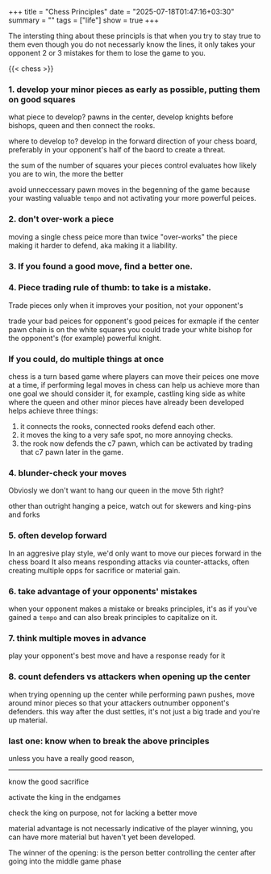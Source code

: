 +++
title = "Chess Principles"
date = "2025-07-18T01:47:16+03:30"
summary = ""
tags = ["life"]
show = true
+++

The intersting thing about these principls is that when you try to stay true to them even though you do not necessarly know the lines, it only takes your opponent 2 or 3 mistakes for them to lose the game to you.

{{< chess >}}

### 1. develop your minor pieces as early as possible, putting them on good squares

what piece to develop? pawns in the center, develop knights before bishops, queen and then connect the rooks.

where to develop to? develop in the forward direction of your chess board, preferably in your opponent's half of the baord to create a threat.

the sum of the number of squares your pieces control evaluates how likely you are to win, the more the better

avoid unneccessary pawn moves in the begenning of the game because your wasting valuable `tempo` and not activating your more powerful peices.

### 2. don't over-work a piece
moving a single chess peice more than twice "over-works" the piece making it harder to defend, aka making it a liability.


### 3. If you found a good move, find a better one.

### 4. Piece trading rule of thumb: to take is a mistake.

Trade pieces only when it improves your position, not your opponent's

trade your bad peices for opponent's good peices for exmaple if the center pawn chain is on the white squares you could trade your white bishop for the opponent's (for example) powerful knight.



### If you could, do multiple things at once

chess is a turn based game where players can move their peices one move at a time, if performing legal moves in chess can help us achieve more than one goal we should consider it, for example, castling king side as white where the queen and other minor pieces have already been developed helps achieve three things:

1. it connects the rooks, connected rooks defend each other.
2. it moves the king to a very safe spot, no more annoying checks.
3. the rook now defends the c7 pawn, which can be activated by trading that c7 pawn later in the game.

### 4. blunder-check your moves

Obviosly we don't want to hang our queen in the move 5th right?

other than outright hanging a peice, watch out for skewers and king-pins and forks

### 5. often develop forward

In an aggresive play style, we'd only want to move our pieces forward in the chess board
It also means responding attacks via counter-attacks, often creating multiple opps for sacrifice or material gain.

### 6. take advantage of your opponents' mistakes

when your opponent makes a mistake or breaks principles, it's as if you've gained a `tempo` and can also break principles to capitalize on it.

### 7. think multiple moves in advance

play your opponent's best move and have a response ready for it

### 8. count defenders vs attackers when opening up the center

when trying openning up the center while performing pawn pushes, move around minor pieces so that your attackers outnumber opponent's defenders. this way after the dust settles, it's not just a big trade and you're up material.


### last one: know when to break the above principles

unless you have a really good reason,


---
know the good sacrifice

activate the king in the endgames

check the king on purpose, not for lacking a better move

material advantage is not necessarly indicative of the player winning, you can have more material but haven't yet been developed.

The winner of the opening: is the person better controlling the center after going into the middle game phase
